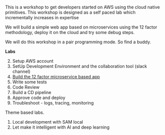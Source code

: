 This is a workshop to get developers started on AWS using the cloud native primitives. This workshop is designed as a self paced lab which incrementally increases in expertise

We will build a simple web app based on microservices using the 12 factor methodology, deploy it on the cloud and try some debug steps.

We will do this workshop in a pair programming mode. So find a buddy.



**Labs**

2. Setup AWS account 
3. SetUp Development Environment and the collaboration tool (slack channel)
2. [Build the 12 factor microservice based app ](./app/README.md)
3. Write some tests
4. Code Review
5. Build a CD pipeline
6. Approve code and deploy
7. Troubleshoot - logs, tracing, monitoring

Theme based labs.
1. Local development with SAM local
1. Let make it intelligent with AI and deep learning
   